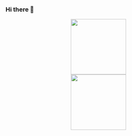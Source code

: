 ### Hi there 👋

<p align='center'>
<a href="https://github-readme-stats.vercel.app/api?username=korolvd&show_icons=true&count_private=true">
<img height=150 src="https://github-readme-stats.vercel.app/api?username=korolvd&show_icons=true&count_private=true"/></a>
<br>
<a href="https://github-readme-stats.vercel.app/api/top-langs/?username=korolvd&layout=compact">
<img height=150 src="https://github-readme-stats.vercel.app/api/top-langs/?username=korolvd&layout=compact"/></a>
</p>


<!--
**korolvd/korolvd** is a ✨ _special_ ✨ repository because its `README.md` (this file) appears on your GitHub profile.

Here are some ideas to get you started:

- 🔭 I’m currently working on ...
- 🌱 I’m currently learning ...
- 👯 I’m looking to collaborate on ...
- 🤔 I’m looking for help with ...
- 💬 Ask me about ...
- 📫 How to reach me: ...
- 😄 Pronouns: ...
- ⚡ Fun fact: ...
-->
